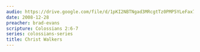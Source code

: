 ```yaml
---
audio: https://drive.google.com/file/d/1pKI2NBTNgad3MRcgtTz0PMP5YLeFax7f/view
date: 2008-12-28
preacher: brad-evans
scripture: Colossians 2:6-7
series: colossians-series
title: Christ Walkers
---
```


